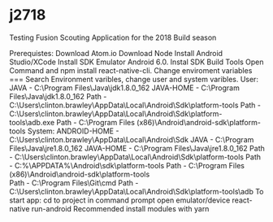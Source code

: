 # j2718
Testing Fusion Scouting Application for the 2018 Build season

Prerequistes:
Download Atom.io
Download Node
Install Android Studio/XCode
Install SDK Emulator Android 6.0.
Instal SDK Build Tools
Open Command and npm install react-native-cli.
Change enviroment variables === Search Environment varibles, change user and system varibles.
User:
JAVA - C:\Program Files\Java\jdk1.8.0_162
JAVA-HOME - C:\Program Files\Java\jdk1.8.0_162
Path - C:\Users\clinton.brawley\AppData\Local\Android\Sdk\platform-tools
Path - C:\Users\clinton.brawley\AppData\Local\Android\Sdk\platform-tools\adb.exe
Path - C:\Program Files (x86)\Android\android-sdk\platform-tools
System:
ANDROID-HOME - C:\Users\clinton.brawley\AppData\Local\Android\Sdk
JAVA - C:\Program Files\Java\jre1.8.0_162
JAVA-HOME - C:\Program Files\Java\jre1.8.0_162
Path - C:\Users\clinton.brawley\AppData\Local\Android\Sdk\platform-tools
Path - C:\%\APPDATA%\Android\sdk\platform-tools
Path - C:\Program Files (x86)\Android\android-sdk\platform-tools\
Path - C:\Program Files\Git\cmd
Path - C:\Users\clinton.brawley\AppData\Local\Android\Sdk\platform-tools\adb
To start app:
cd to project in command prompt
open emulator/device
react-native run-android
Recommended install modules with yarn
